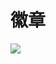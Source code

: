 # 徽章

[![](https://img.shields.io/badge/yo-@hey-red.svg)](https://edu.cnblogs.com/campus/fzu/SE_FZU_1917_K)

